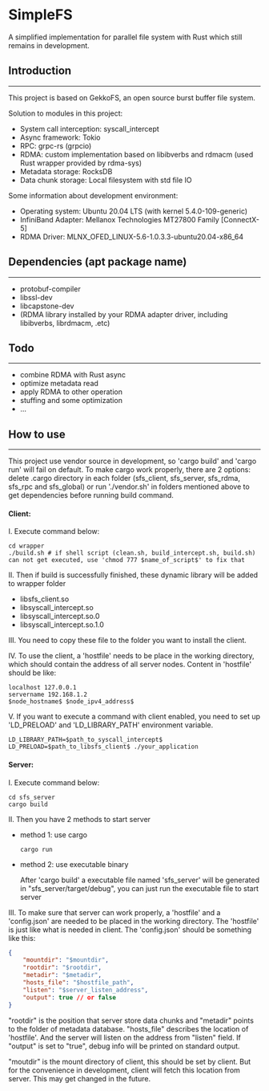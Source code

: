 # SimpleFS

A simplified implementation for parallel file system with Rust which still remains in development.

## Introduction

---

This project is based on GekkoFS, an open source burst buffer file system.

Solution to modules in this project:

- System call interception: syscall_intercept
- Async framework: Tokio
- RPC: grpc-rs (grpcio)
- RDMA: custom implementation based on libibverbs and rdmacm (used Rust wrapper provided by rdma-sys)
- Metadata storage: RocksDB
- Data chunk storage: Local filesystem with std file IO

Some information about development environment:

- Operating system: Ubuntu 20.04 LTS (with kernel 5.4.0-109-generic)
- InfiniBand Adapter: Mellanox Technologies MT27800 Family [ConnectX-5]
- RDMA Driver: MLNX_OFED_LINUX-5.6-1.0.3.3-ubuntu20.04-x86_64

## Dependencies (apt package name)

----

- protobuf-compiler
- libssl-dev
- libcapstone-dev
- (RDMA library installed by your RDMA adapter driver, including libibverbs, librdmacm, .etc)

## Todo

---

- combine RDMA with Rust async
- optimize metadata read
- apply RDMA to other operation
- stuffing and some optimization
- ...

## How to use

----

This project use vendor source in development, so 'cargo build' and 'cargo run' will fail on default. To make cargo work properly, there are 2 options: delete .cargo directory in each folder (sfs_client, sfs_server, sfs_rdma, sfs_rpc and sfs_global) or run './vendor.sh' in folders mentioned above to get dependencies before running build command.

#### Client:

I. Execute command below:

```shell
cd wrapper
./build.sh # if shell script (clean.sh, build_intercept.sh, build.sh) can not get executed, use 'chmod 777 $name_of_script$' to fix that
```

II. Then if build is successfully finished, these dynamic library will be added to wrapper folder

- libsfs_client.so
- libsyscall_intercept.so
- libsyscall_intercept.so.0
- libsyscall_intercept.so.1.0

III. You need to copy these file to the folder you want to install the client.

IV. To use the client, a 'hostfile' needs to be place in the working directory, which should contain the address of all server nodes. Content in 'hostfile' should be like:

```
localhost 127.0.0.1
servername 192.168.1.2
$node_hostname$ $node_ipv4_address$
```

V. If you want to execute a command with client enabled, you need to set up 'LD_PRELOAD' and 'LD_LIBRARY_PATH' environment variable.

``` shell
LD_LIBRARY_PATH=$path_to_syscall_intercept$ LD_PRELOAD=$path_to_libsfs_client$ ./your_application
```

#### Server:

I. Execute command below:

```shell
cd sfs_server
cargo build
```

II. Then you have 2 methods to start server

- method 1: use cargo

  ```shell
  cargo run
  ```

- method 2: use executable binary

  After 'cargo build' a executable file named 'sfs_server' will be generated in "sfs_server/target/debug", you can just run the executable file to start server

III. To make sure that server can work properly, a 'hostfile' and a 'config.json' are needed to be placed in the working directory. The 'hostfile' is just like what is needed in client. The 'config.json' should be something like this:

```json
{
    "mountdir": "$mountdir",
    "rootdir": "$rootdir",
    "metadir": "$metadir",
    "hosts_file": "$hostfile_path",
    "listen": "$server_listen_address",
    "output": true // or false
}
```

"rootdir" is the position that server store data chunks and "metadir" points to the folder of metadata database. "hosts_file" describes the location of 'hostfile'. And the server will listen on the address from "listen" field. If "output" is set to "true", debug info will be printed on standard output.

"moutdir" is the mount directory of client, this should be set by client. But for the convenience in development, client will fetch this location from server. This may get changed in the future.
